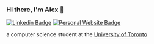 ### Hi there, I'm Alex 👋

[![Linkedin Badge](https://img.shields.io/badge/-alexrosen-blue?style=flat-square&logo=Linkedin&logoColor=white&link=https://www.linkedin.com/in/alex-rosen-7152281b7/)](https://www.linkedin.com/in/alex-rosen-7152281b7/)
[![Personal Website Badge](https://img.shields.io/static/v1?label=&message=alexrosen.ca&color=yellow)](alexrosen.ca)

a computer science student at the [University of Toronto](https://www.utoronto.ca/#jump-to-inner)

